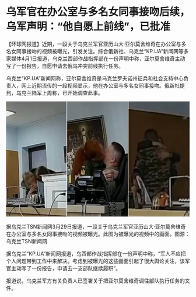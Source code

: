 # 乌军官在办公室与多名女同事接吻后续，乌军声明：“他自愿上前线”，已批准

【环球网报道】近期，一段关于乌克兰军官亚历山大·亚尔莫舍维奇在办公室与多名女同事接吻的视频被曝光，引发关注。综合俄新社、乌克兰“KP.UA”新闻网等多家媒体4月1日报道，乌克兰西部作战指挥部在一份声明中称，亚尔莫舍维奇主动写了一份报告，自愿申请去俄乌冲突前线执行任务。

乌克兰“KP.UA”新闻网称，亚尔莫舍维奇是乌克兰罗夫诺州征兵和社会支持中心负责人，网上近期流传的一段视频显示，他在办公室与多名女同事接吻。俄新社提到，乌克兰陆军上周称，已开始调查此事。

![dd1507c46de74efb815bd0aecf5fadd4.jpg](https://raw.githubusercontent.com/qqhsx/qqnews_image/main/2024/04/01/乌军官在办公室与多名女同事接吻后续，乌军声明：“他自愿上前线”，已批准/dd1507c46de74efb815bd0aecf5fadd4.jpg)

据乌克兰TSN新闻网3月29日报道，一段关于乌克兰军官亚历山大·亚尔莫舍维奇在办公室与多名女同事接吻的视频被曝光。此图为被曝光的视频中的画面。图源：乌克兰TSN新闻网

据乌克兰“KP.UA”新闻网报道，乌西部作战指挥部在一份声明中称，“军人不应把个人问题带到工作中来解决。考虑到被曝光的这些画面引起了很大舆论关注，该军官主动写了一份报告，申请去一支部队继续履职”。

报道说，乌克兰军方有关负责人已签署关于把亚尔莫舍维奇调往部队执行任务的文件。

